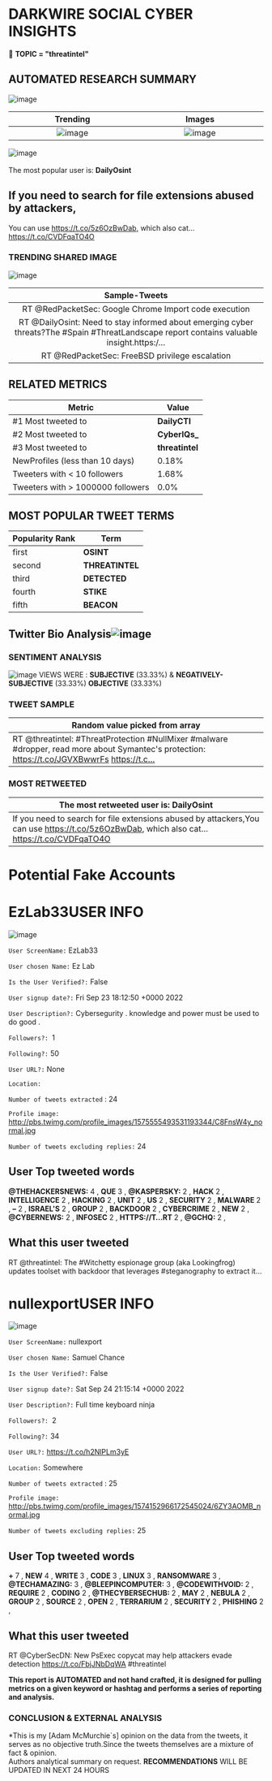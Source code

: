 # DARKWIRE SOCIAL CYBER INSIGHTS 
&#x1F34E; **TOPIC = "threatintel"**

## AUTOMATED RESEARCH SUMMARY
  ![image](darkLogo.png)   

|  Trending  |   Images | 
:-------------------------:|:-------------------------:
|  ![image](assets/threatintel/imageFile1.jpg)     <img width=200/> | ![image](assets/threatintel/imageFile2.jpg) <img width=200/> |   
 
 
![image](assets/threatintel/TWEETS.png)
<br></br>
The most popular user is: **DailyOsint**  
 

## If you need to search for file extensions abused by attackers,

You can use https://t.co/5z6OzBwDab, which also cat… https://t.co/CVDFqaTO4O 

  




### TRENDING SHARED IMAGE

![image](assets/threatintel/twitterPostedImage.png)



|                **Sample-Tweets**        |
| :-------------: |
| RT @RedPacketSec: Google Chrome Import code execution | CVE-2022-3311 - https://t.co/snCaCVswUZ#CVE #Vulnerability #OSINT #ThreatIntel #C… |
| RT @DailyOsint: Need to stay informed about emerging cyber threats?The #Spain #ThreatLandscape report contains valuable insight.https:/… |
| RT @RedPacketSec: FreeBSD privilege escalation | CVE-2022-23086 - https://t.co/ZloOUWtJGy#CVE #Vulnerability #OSINT #ThreatIntel #Cyber |

## RELATED METRICS<br>
| Metric | Value |
| ------------- | ------------- |
| #1 Most tweeted to  | **DailyCTI** |
| #2 Most tweeted to  | **CyberIQs_** |
| #3 Most tweeted to  | **threatintel** |
| NewProfiles (less than 10 days) | 0.18%  |
| Tweeters with < 10 followers  | 1.68%|
| Tweeters with > 1000000 followers  | 0.0%  |



## MOST POPULAR TWEET TERMS 


| Popularity Rank  | Term |
| ------------- | ------------- |
| first  | **OSINT**  |
| second  | **THREATINTEL**  |
| third  | **DETECTED** |
| fourth  | **STIKE**  |
| fifth  | **BEACON**  |


## Twitter Bio Analysis![image](assets/threatintel/BIO.png)
### SENTIMENT ANALYSIS
![image](assets/threatintel/sentiment.png)
VIEWS WERE : **SUBJECTIVE**  (33.33%) & **NEGATIVELY-SUBJECTIVE** (33.33%) **OBJECTIVE** (33.33%)

### TWEET SAMPLE 
| Random value picked from array |
| ------------- |
|RT @threatintel: #ThreatProtection #NullMixer #malware #dropper, read more about Symantec's protection: https://t.co/JGVXBwwrFs https://t.c… |

### MOST RETWEETED 

| The most retweeted user is: **DailyOsint**  |
| ------------- |
| If you need to search for file extensions abused by attackers,You can use https://t.co/5z6OzBwDab, which also cat… https://t.co/CVDFqaTO4O |

# Potential Fake Accounts
 
# EzLab33USER INFO
![image](http://pbs.twimg.com/profile_images/1575555493531193344/C8FnsW4y_normal.jpg)
 
`User ScreenName:` EzLab33 
 
`User chosen Name:` Ez Lab 
 
`Is the User Verified?:` False 
 
`User signup date?:` Fri Sep 23 18:12:50 +0000 2022 
 
`User Description?:` Cybersegurity .
knowledge and power must be used to do good . 
 
`Followers?: `1 
 
`Following?:` 50 
 
`User URL?:` None 
 
`Location:`  
 
`Number of tweets extracted`  : 24 
 
`Profile image:` http://pbs.twimg.com/profile_images/1575555493531193344/C8FnsW4y_normal.jpg 
 
`Number of tweets excluding replies:` 24 
 

 

 
## User Top tweeted words 
 
**@THEHACKERSNEWS:** 4 , **QUE** 3 , **@KASPERSKY:** 2 , **HACK** 2 , **INTELLIGENCE** 2 , **HACKING** 2 , **UNIT** 2 , **US** 2 , **SECURITY** 2 , **MALWARE** 2 , **–** 2 , **ISRAEL'S** 2 , **GROUP** 2 , **BACKDOOR** 2 , **CYBERCRIME** 2 , **NEW** 2 , **@CYBERNEWS:** 2 , **INFOSEC** 2 , **HTTPS://T…RT** 2 , **@GCHQ:** 2 , 
 
## What this user tweeted
 
RT @threatintel: The #Witchetty espionage group (aka Lookingfrog) updates toolset with backdoor that leverages #steganography to extract it…
 
# nullexportUSER INFO
![image](http://pbs.twimg.com/profile_images/1574152966172545024/6ZY3AOMB_normal.jpg)
 
`User ScreenName:` nullexport 
 
`User chosen Name:` Samuel Chance 
 
`Is the User Verified?:` False 
 
`User signup date?:` Sat Sep 24 21:15:14 +0000 2022 
 
`User Description?:` Full time keyboard ninja 
 
`Followers?: `2 
 
`Following?:` 34 
 
`User URL?:` https://t.co/h2NlPLm3yE 
 
`Location:` Somewhere 
 
`Number of tweets extracted`  : 25 
 
`Profile image:` http://pbs.twimg.com/profile_images/1574152966172545024/6ZY3AOMB_normal.jpg 
 
`Number of tweets excluding replies:` 25 
 

 

 
## User Top tweeted words 
 
**+** 7 , **NEW** 4 , **WRITE** 3 , **CODE** 3 , **LINUX** 3 , **RANSOMWARE** 3 , **@TECHAMAZING:** 3 , **@BLEEPINCOMPUTER:** 3 , **@CODEWITHVOID:** 2 , **REQUIRE** 2 , **CODING** 2 , **@THECYBERSECHUB:** 2 , **MAY** 2 , **NEBULA** 2 , **GROUP** 2 , **SOURCE** 2 , **OPEN** 2 , **TERRARIUM** 2 , **SECURITY** 2 , **PHISHING** 2 , 
 
## What this user tweeted
 
RT @CyberSecDN: New PsExec copycat may help attackers evade detection https://t.co/FbjJNbDqWA #threatintel
 

<b> This report is AUTOMATED and not hand crafted, it is designed for pulling metrics on a given keyword or hashtag and performs a series of reporting and analysis.</b>  
### CONCLUSION & EXTERNAL ANALYSIS

*This is my [Adam McMurchie`s] opinion on the data from the tweets, it serves as no objective truth.Since the tweets themselves are a mixture of fact & opinion.<br>
Authors analytical summary on request.
**RECOMMENDATIONS** WILL BE UPDATED IN NEXT  24 HOURS <br>
